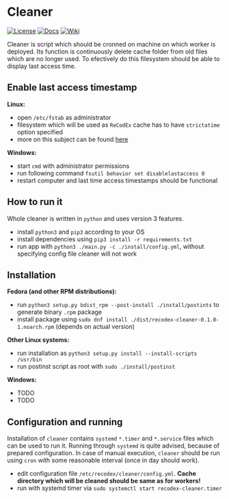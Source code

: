 # Cleaner

[![License](http://img.shields.io/:license-mit-blue.svg)](http://badges.mit-license.org)
[![Docs](https://img.shields.io/badge/docs-latest-brightgreen.svg)](http://recodex.github.io/cleaner/)
[![Wiki](https://img.shields.io/badge/docs-wiki-orange.svg)](https://github.com/ReCodEx/GlobalWiki/wiki)

Cleaner is script which should be cronned on machine on which worker is deployed. Its function is continuously delete cache folder from old files which are no longer used. To efectively do this filesystem should be able to display last access time.

## Enable last access timestamp

**Linux:**

- open `/etc/fstab` as administrator
- filesystem which will be used as `ReCodEx` cache has to have `strictatime` option specified
- more on this subject can be found [here](https://en.wikipedia.org/wiki/Stat_%28system_call%29#Criticism_of_atime)

**Windows:**

- start `cmd` with administrator permissions
- run following command `fsutil behavior set disablelastaccess 0`
- restart computer and last time access timestamps should be functional

## How to run it

Whole cleaner is written in `python` and uses version 3 features.

- install `python3` and `pip3` according to your OS
- install dependencies using `pip3 install -r requirements.txt`
- run app with `python3 ./main.py -c ./install/config.yml`, without specifying config file cleaner will not work

## Installation

**Fedora (and other RPM distributions):**

- run `python3 setup.py bdist_rpm --post-install ./install/postints` to generate binary `.rpm` package
- install package using `sudo dnf install ./dist/recodex-cleaner-0.1.0-1.noarch.rpm` (depends on actual version)

**Other Linux systems:**

- run installation as `python3 setup.py install --install-scripts /usr/bin`
- run postinst script as root with `sudo ./install/postinst`

**Windows:**

- TODO
- TODO

## Configuration and running

Installation of `cleaner` contains `systemd` `*.timer` and `*.service` files which can be used to run it. Running through `systemd` is quite advised, because of prepared configuration. In case of manual execution, `cleaner` should be run using `cron` with some reasonable interval (once in day should work).

- edit configuration file `/etc/recodex/cleaner/config.yml`. **Cache directory which will be cleaned should be same as for workers!**
- run with systemd timer via `sudo systemctl start recodex-cleaner.timer`

